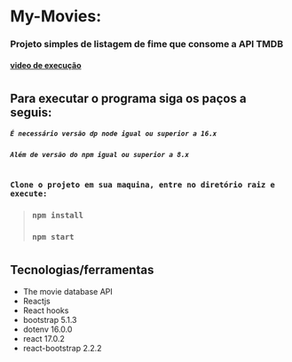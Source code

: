 # My-Movies:
### Projeto simples de listagem de fime que consome a API TMDB
#### [video de execução](https://youtu.be/fL-XflEl3Dc)

#
#
## Para executar o programa siga os paços a seguis:
##### `É necessário versão dp node igual ou superior a 16.x`
##### `Além de versão do npm igual ou superior a 8.x`
#
### `Clone o projeto em sua maquina, entre no diretório raiz e execute:`
>### `npm install`
>### `npm start`

#
#

## Tecnologias/ferramentas
- The movie database API
- Reactjs
- React hooks
- bootstrap 5.1.3
- dotenv 16.0.0
- react 17.0.2
- react-bootstrap 2.2.2
